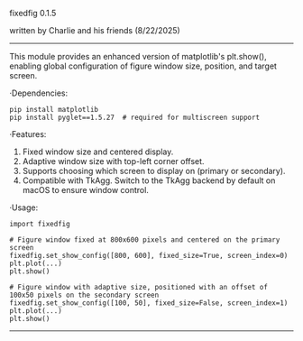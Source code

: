 fixedfig 0.1.5

written by Charlie and his friends (8/22/2025)

-------------

This module provides an enhanced version of matplotlib's plt.show(), enabling global configuration of figure window size, position, and target screen.

·Dependencies:

    pip install matplotlib
    pip install pyglet==1.5.27  # required for multiscreen support

·Features:

1. Fixed window size and centered display.
2. Adaptive window size with top-left corner offset.
3. Supports choosing which screen to display on (primary or secondary).
4. Compatible with TkAgg. Switch to the TkAgg backend by default on macOS to ensure window control.

·Usage:

    import fixedfig
    
    # Figure window fixed at 800x600 pixels and centered on the primary screen
    fixedfig.set_show_config([800, 600], fixed_size=True, screen_index=0)
    plt.plot(...)
    plt.show()

    # Figure window with adaptive size, positioned with an offset of 100x50 pixels on the secondary screen
    fixedfig.set_show_config([100, 50], fixed_size=False, screen_index=1)
    plt.plot(...)
    plt.show()

-------------


